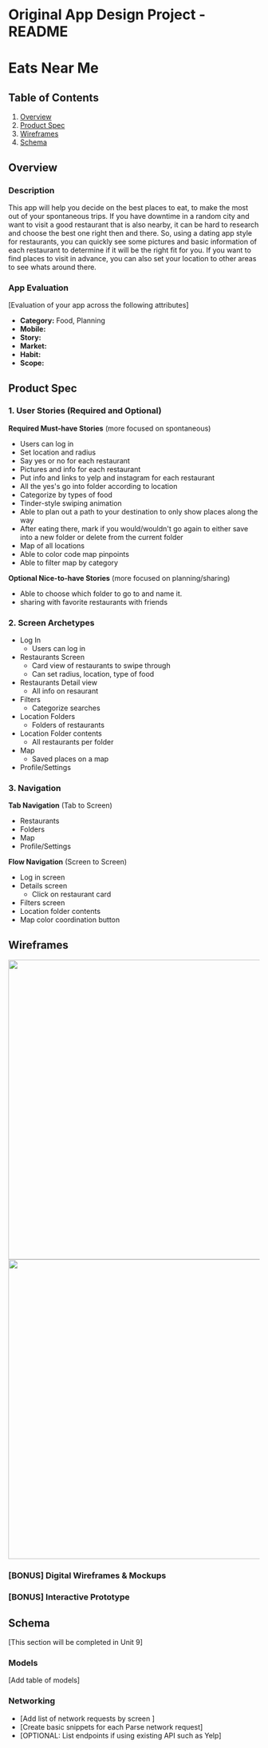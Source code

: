 Original App Design Project - README
===

# Eats Near Me

## Table of Contents
1. [Overview](#Overview)
1. [Product Spec](#Product-Spec)
1. [Wireframes](#Wireframes)
2. [Schema](#Schema)

## Overview
### Description
This app will help you decide on the best places to eat, to make the most out of your spontaneous trips. If you have downtime in a random city and want to visit a good restaurant that is also nearby, it can be hard to research and choose the best one right then and there. So, using a dating app style for restaurants, you can quickly see some pictures and basic information of each restaurant to determine if it will be the right fit for you. If you want to find places to visit in advance, you can also set your location to other areas to see whats around there.

### App Evaluation
[Evaluation of your app across the following attributes]
- **Category:** Food, Planning
- **Mobile:**
- **Story:**
- **Market:**
- **Habit:**
- **Scope:**

## Product Spec

### 1. User Stories (Required and Optional)

**Required Must-have Stories**
(more focused on spontaneous)
* Users can log in
* Set location and radius
* Say yes or no for each restaurant
* Pictures and info for each restaurant
* Put info and links to yelp and instagram for each restaurant
* All the yes's go into folder according to location
* Categorize by types of food 
* Tinder-style swiping animation
* Able to plan out a path to your destination to only show places along the way
* After eating there, mark if you would/wouldn't go again to either save into a new folder or delete from the current folder
* Map of all locations
* Able to color code map pinpoints
* Able to filter map by category

**Optional Nice-to-have Stories**
(more focused on planning/sharing)
* Able to choose which folder to go to and name it.
* sharing with favorite restaurants with friends

### 2. Screen Archetypes

* Log In
   * Users can log in
* Restaurants Screen
   * Card view of restaurants to swipe through
   * Can set radius, location, type of food
* Restaurants Detail view
   * All info on resaurant
* Filters
   * Categorize searches
* Location Folders
   * Folders of restaurants
* Location Folder contents
   * All restaurants per folder
* Map
  * Saved places on a map
* Profile/Settings

### 3. Navigation

**Tab Navigation** (Tab to Screen)

* Restaurants
* Folders
* Map
* Profile/Settings

**Flow Navigation** (Screen to Screen)

* Log in screen
* Details screen
  * Click on restaurant card
* Filters screen
* Location folder contents
* Map color coordination button

## Wireframes
<img src="https://user-images.githubusercontent.com/65841983/173663414-cd67f451-f12e-41e0-98f0-4d5f3ca9667f.jpg" width=600>
<img src="https://user-images.githubusercontent.com/65841983/173663425-19b6364c-b975-4ad1-82a1-1b0b24282be2.jpg" width=600>

### [BONUS] Digital Wireframes & Mockups

### [BONUS] Interactive Prototype

## Schema 
[This section will be completed in Unit 9]
### Models
[Add table of models]
### Networking
- [Add list of network requests by screen ]
- [Create basic snippets for each Parse network request]
- [OPTIONAL: List endpoints if using existing API such as Yelp]
